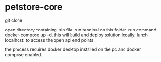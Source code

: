 # petstore-core
git clone

open directory containing .sln file.
run terminal on this folder.
run command docker-compose up -d.
this will build and deploy solution locally.
lunch localhost:<port> to access the open api end points.

  the process requires docker desktop installed on the pc and docker compose enabled.
